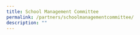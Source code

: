 ```yaml
---
title: School Management Committee
permalink: /partners/schoolmanagementcommittee/
description: ""
---
```

